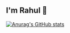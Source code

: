 ## I'm Rahul 👋

[![Anurag's GitHub stats](https://github-readme-stats.vercel.app/api?username=rxhuls)](https://github.com/rxhuls/github-readme-stats)
